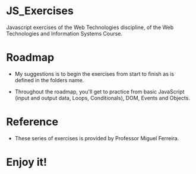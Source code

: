 # JS_Exercises

Javascript exercises of the Web Technologies discipline, of the Web Technologies and Information Systems Course.

# Roadmap

- My suggestions is to begin the exercises from start to finish as is defined in the folders name.

- Throughout the roadmap, you'll get to practice from basic JavaScript (input and output data, Loops, Conditionals), DOM, Events and Objects.

# Reference

- These series of exercises is provided by Professor Miguel Ferreira.







# Enjoy it!